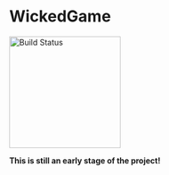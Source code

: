 WickedGame
==========

[<img src="https://github.com/landmaj/WikedGame/workflows/build/badge.svg" width="200" alt="Build Status">](https://github.com/landmaj/WikedGame/actions)

**This is still an early stage of the project!**
